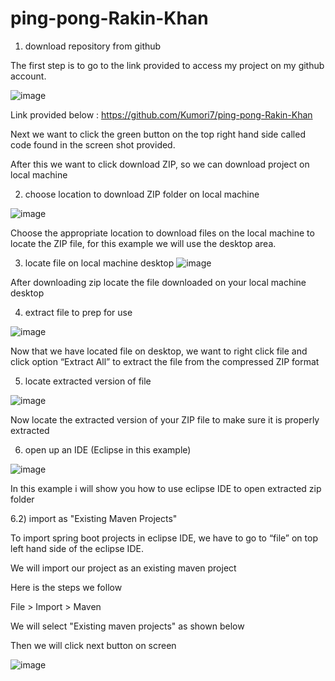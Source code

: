 # ping-pong-Rakin-Khan

1) download repository from github 

The first step is to go to the link provided to access my project on my github account.

![image](https://user-images.githubusercontent.com/73298685/193445268-9e5898f7-524a-449e-94ea-ebc322be616f.png)


Link  provided below : 
https://github.com/Kumori7/ping-pong-Rakin-Khan

Next we want to click the green button on the top right hand side called code found in the screen shot provided. 

After this we want to click download ZIP, so we can download project on local machine


2)  choose location to download ZIP folder on local machine 

![image](https://user-images.githubusercontent.com/73298685/193445382-33b04a53-e77b-426c-81ce-0af15c492c47.png)


Choose the appropriate location to download files on the  local machine to locate the ZIP file, for this example we will use the desktop area.

3)  locate file on local machine desktop 
![image](https://user-images.githubusercontent.com/73298685/193445604-db6f73ea-2196-4eb3-8799-e9b4dca68304.png)


After downloading zip locate the file downloaded on your local machine desktop 

4) extract file to prep for use

![image](https://user-images.githubusercontent.com/73298685/193445544-99ae1d00-a527-4dcb-a2c2-9add416edf62.png)


Now that we have located file on desktop, we want to right click file and click option “Extract All” to extract the file from the compressed ZIP format 

5) locate extracted version of file 

![image](https://user-images.githubusercontent.com/73298685/193445646-bcda148d-da76-41f4-9cd9-fd318716d254.png)

Now locate the extracted version of your ZIP file to make sure it is properly extracted

6) open up an IDE (Eclipse in this example)

![image](https://user-images.githubusercontent.com/73298685/193445752-59802d57-58b0-46db-97c8-f4c2a3cc0aed.png)

In this example i will show you how to use eclipse IDE to open extracted zip folder

6.2)   import as "Existing Maven Projects" 

To import spring boot projects in eclipse IDE, we have to go to “file” on top left hand side of the eclipse IDE. 

We will import our project as an existing maven project 

Here is the steps we follow 

File > Import  > Maven 

We will select "Existing maven projects" as shown below 

Then we will click next button on screen

![image](https://user-images.githubusercontent.com/73298685/193397850-1d701d4c-3910-4342-a36e-189a787469e1.png)

